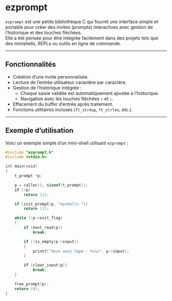 # ezprompt

`ezprompt` est une petite bibliothèque C qui fournit une interface simple et portable pour créer des invites (prompts) interactives avec gestion de l’historique et des touches fléchées.  
Elle a été pensée pour être intégrée facilement dans des projets tels que des minishells, REPLs ou outils en ligne de commande.

---

## Fonctionnalités

- Création d’une invite personnalisée.
- Lecture de l’entrée utilisateur caractère par caractère.
- Gestion de l’historique intégrée :
  - Chaque saisie validée est automatiquement ajoutée à l’historique.
  - Navigation avec les touches fléchées `↑` et `↓`.
- Effacement du buffer d’entrée après traitement.
- Fonctions utilitaires incluses (`ft_strdup`, `ft_strlen`, etc.).

---

## Exemple d’utilisation

Voici un exemple simple d’un mini-shell utilisant `ezprompt` :

```c
#include "ezprompt.h"
#include <stdio.h>

int main(void)
{
    t_prompt *p;

    p = calloc(1, sizeof(t_prompt));
    if (!p)
        return (1);

    if (init_prompt(p, "myshell> "))
        return (1);

    while (!p->exit_flag)
    {
        if (next_read(p))
            break;

        if (!is_empty(p->input))
        {
            printf("Vous avez tapé : %s\n", p->input);
        }

        if (clear_input(p))
            break;
    }

    free_prompt(p);
    return (0);
}
```
